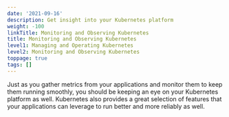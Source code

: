 ```yaml
---
date: '2021-09-16'
description: Get insight into your Kubernetes platform
weight: -100
linkTitle: Monitoring and Observing Kubernetes
title: Monitoring and Observing Kubernetes
level1: Managing and Operating Kubernetes
level2: Monitoring and Observing Kubernetes
toppage: true
tags: []
---
```


Just as you gather metrics from your applications and monitor them to keep them running smoothly, you should be keeping an eye on your Kubernetes platform as well. Kubernetes also provides a great selection of features that your applications can leverage to run better and more reliably as well.

